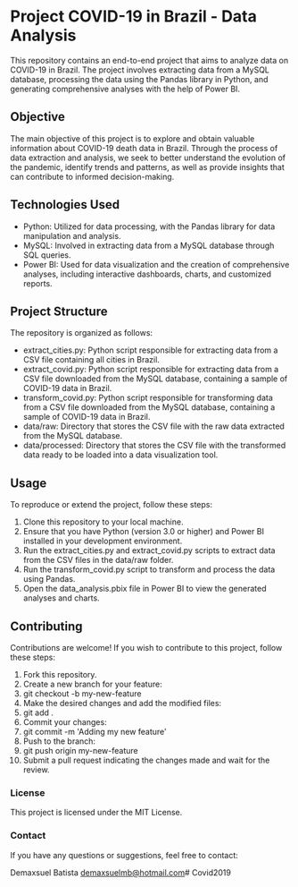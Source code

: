 # Project COVID-19 in Brazil - Data Analysis

This repository contains an end-to-end project that aims to analyze data on COVID-19 in Brazil. The project involves extracting data from a MySQL database, processing the data using the Pandas library in Python, and generating comprehensive analyses with the help of Power BI.

## Objective
The main objective of this project is to explore and obtain valuable information about COVID-19 death data in Brazil. Through the process of data extraction and analysis, we seek to better understand the evolution of the pandemic, identify trends and patterns, as well as provide insights that can contribute to informed decision-making.

## Technologies Used
- Python: Utilized for data processing, with the Pandas library for data manipulation and analysis.
- MySQL: Involved in extracting data from a MySQL database through SQL queries.
- Power BI: Used for data visualization and the creation of comprehensive analyses, including interactive dashboards, charts, and customized reports.

## Project Structure
The repository is organized as follows:

- extract_cities.py: Python script responsible for extracting data from a CSV file containing all cities in Brazil.
- extract_covid.py: Python script responsible for extracting data from a CSV file downloaded from the MySQL database, containing a sample of COVID-19 data in Brazil.
- transform_covid.py: Python script responsible for transforming data from a CSV file downloaded from the MySQL database, containing a sample of COVID-19 data in Brazil.
- data/raw: Directory that stores the CSV file with the raw data extracted from the MySQL database.
- data/processed: Directory that stores the CSV file with the transformed data ready to be loaded into a data visualization tool.

## Usage
To reproduce or extend the project, follow these steps:
1. Clone this repository to your local machine.
2. Ensure that you have Python (version 3.0 or higher) and Power BI installed in your development environment.
3. Run the extract_cities.py and extract_covid.py scripts to extract data from the CSV files in the data/raw folder.
4. Run the transform_covid.py script to transform and process the data using Pandas.
5. Open the data_analysis.pbix file in Power BI to view the generated analyses and charts.

## Contributing
Contributions are welcome! If you wish to contribute to this project, follow these steps:

1. Fork this repository.
2. Create a new branch for your feature:
3. git checkout -b my-new-feature
4. Make the desired changes and add the modified files:
5. git add .
6. Commit your changes:
7. git commit -m 'Adding my new feature'
8. Push to the branch:
9. git push origin my-new-feature
10. Submit a pull request indicating the changes made and wait for the review.

### License
This project is licensed under the MIT License.

### Contact
If you have any questions or suggestions, feel free to contact:

Demaxsuel Batista
demaxsuelmb@hotmail.com# Covid2019
